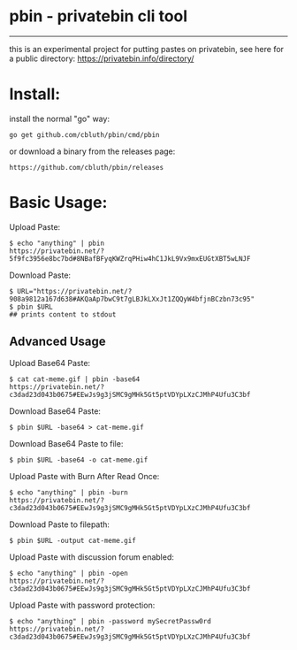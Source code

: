 # pbin - privatebin cli tool
---

this is an experimental project for putting pastes on privatebin, see here for a public directory: https://privatebin.info/directory/


# Install:
install the normal "go" way:
```
go get github.com/cbluth/pbin/cmd/pbin
```
or download a binary from the releases page:
```
https://github.com/cbluth/pbin/releases
```

# Basic Usage:

Upload Paste:
```
$ echo "anything" | pbin
https://privatebin.net/?5f9fc3956e8bc7bd#8NBafBFyqKWZrqPHiw4hC1JkL9Vx9mxEUGtXBT5wLNJF
```

Download Paste:
```
$ URL="https://privatebin.net/?908a9812a167d638#AKQaAp7bwC9t7gLBJkLXxJt1ZQQyW4bfjnBCzbn73c95"
$ pbin $URL
## prints content to stdout
```

## Advanced Usage

Upload Base64 Paste:
```
$ cat cat-meme.gif | pbin -base64
https://privatebin.net/?c3dad23d043b0675#EEwJs9g3jSMC9gMHk5Gt5ptVDYpLXzCJMhP4Ufu3C3bf
```

Download Base64 Paste:
```
$ pbin $URL -base64 > cat-meme.gif
```

Download Base64 Paste to file:
```
$ pbin $URL -base64 -o cat-meme.gif
```

Upload Paste with Burn After Read Once:
```
$ echo "anything" | pbin -burn
https://privatebin.net/?c3dad23d043b0675#EEwJs9g3jSMC9gMHk5Gt5ptVDYpLXzCJMhP4Ufu3C3bf
```

Download Paste to filepath:
```
$ pbin $URL -output cat-meme.gif
```

Upload Paste with discussion forum enabled:
```
$ echo "anything" | pbin -open
https://privatebin.net/?c3dad23d043b0675#EEwJs9g3jSMC9gMHk5Gt5ptVDYpLXzCJMhP4Ufu3C3bf
```

Upload Paste with password protection:
```
$ echo "anything" | pbin -password mySecretPassw0rd
https://privatebin.net/?c3dad23d043b0675#EEwJs9g3jSMC9gMHk5Gt5ptVDYpLXzCJMhP4Ufu3C3bf
```
